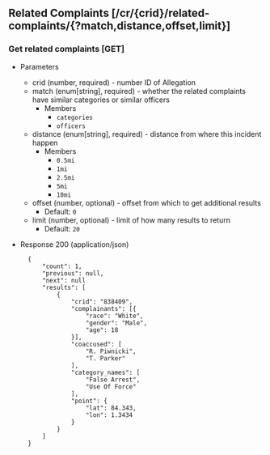 ## Related Complaints [/cr/{crid}/related-complaints/{?match,distance,offset,limit}]

### Get related complaints [GET]

+ Parameters
    + crid (number, required) - number ID of Allegation
    + match (enum[string], required) - whether the related complaints have similar categories or similar officers
        + Members
            + `categories`
            + `officers`
    + distance (enum[string], required) - distance from where this incident happen
        + Members
            + `0.5mi`
            + `1mi`
            + `2.5mi`
            + `5mi`
            + `10mi`
    + offset (number, optional) - offset from which to get additional results
        + Default: `0`
    + limit (number, optional) - limit of how many results to return
        + Default: `20`

+ Response 200 (application/json)

        {
            "count": 1,
            "previous": null,
            "next": null
            "results": [
                {
                    "crid": "838409",
                    "complainants": [{
                        "race": "White",
                        "gender": "Male",
                        "age": 18
                    }],
                    "coaccused": [
                        "R. Piwnicki",
                        "T. Parker"
                    ],
                    "category_names": [
                        "False Arrest",
                        "Use Of Force"
                    ],
                    "point": {
                        "lat": 84.343,
                        "lon": 1.3434
                    }
                }
            ]
        }
